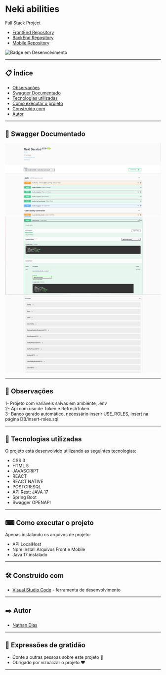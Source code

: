 # Neki abilities
Full Stack Project

* [FrontEnd Repository](https://github.com/nathanfdias/NekiAbilitiesWeb/) 
* [BackEnd Repository](https://github.com/nathanfdias/NekiAbilitiesAPI/) 
* [Mobile Repository](https://github.com/nathanfdias/NekiAbilitiesMobile/) 

![Badge em Desenvolvimento](https://img.shields.io/static/v1?label=STATUS&message=FINALIZADO&color=GREEN&style=for-the-badge)
 
--- 

## 📋 Índice

- [Observações](#-observações)
- [Swagger Documentado](#👾-swagger-documentado)
- [Tecnologias utilizadas](#-tecnologias-utilizadas)
- [Como executar o projeto](#-como-executar-o-projeto)
- [Construído com](#%EF%B8%8F-construído-com)
- [Autor](#%EF%B8%8F-autor)

---

## 👾 Swagger Documentado

<img src="/nekiAbilities/imgsApi/SwaggerDocument.jpg" heigth="300">
</br>
<img src="/nekiAbilities/imgsApi/SwaggerRequest.jpg" heigth="300">
</br>
<img src="/nekiAbilities/imgsApi/SwaggerSchema.jpg" heigth="300">

---


## 🚀 Observações

1- Projeto com variáveis salvas em ambiente, .env</br>
2- Api com uso de Token e RefreshToken.</br>
3- Banco gerado automático, necessário inserir USE_ROLES, insert na página DB/insert-roles.sql.</br>


--- 

## 🚀 Tecnologias utilizadas

O projeto está desenvolvido utilizando as seguintes tecnologias:

- CSS 3
- HTML 5
- JAVASCRIPT
- REACT
- REACT NATIVE
- POSTGRESQL
- API Rest: JAVA 17
- Spring Boot
- Swagger OPENAPI

--- 

## ⌨ Como executar o projeto

Apenas instalando os arquivos de projeto:
  - API LocalHost
  - Npm Install Arquivos Front e Mobile
  - Java 17 instalado

--- 

## 🛠️ Construído com

* [Visual Studio Code](https://code.visualstudio.com/) - ferramenta de desenvolvimento

--- 

## ✒️ Autor

  * [Nathan Dias](https://github.com/nathanfdias/) 

--- 
 
## 🎁 Expressões de gratidão

* Conte a outras pessoas sobre este projeto 📢
* Obrigado por vizualizar o projeto ❤️

--- 
